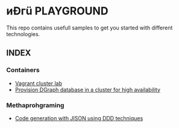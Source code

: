 # &#1080;&#208;&#1075;&#252; PLAYGROUND

This repo contains usefull samples to get you started with different technologies.

## INDEX

### Containers

- [Vagrant cluster lab](commons/lab/README.md)
- [Provision DGraph database in a cluster for high availability](containers/dgraph/README.md)

### Methaprohgraming

- [Code generation with JISON using DDD techniques](methaprograming/jison/README.md)
